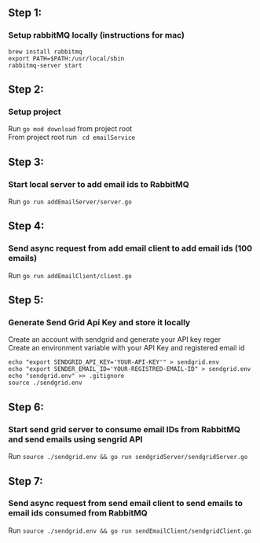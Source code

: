 ## Step 1:
### Setup rabbitMQ locally (instructions for mac)
```
brew install rabbitmq 
export PATH=$PATH:/usr/local/sbin 
rabbitmq-server start 
```

## Step 2:
### Setup project
Run `go mod download` from project root </br>
From project root run ` cd emailService`

## Step 3:
### Start local server to add email ids to RabbitMQ
Run `go run addEmailServer/server.go`

## Step 4:
### Send async request from add email client to add email ids (100 emails)
Run `go run addEmailClient/client.go`

## Step 5:
### Generate Send Grid Api Key and store it locally
Create an account with sendgrid and generate your API key reger []() </br>
Create an environment variable with your API Key and registered email id

```
echo "export SENDGRID_API_KEY='YOUR-API-KEY'" > sendgrid.env
echo "export SENDER_EMAIL_ID='YOUR-REGISTRED-EMAIL-ID" > sendgrid.env
echo "sendgrid.env" >> .gitignore
source ./sendgrid.env
```

## Step 6:
### Start send grid server to consume email IDs from RabbitMQ and send emails using sengrid API
Run `source ./sendgrid.env && go run sendgridServer/sendgridServer.go`

## Step 7:
### Send async request from send email client to send emails to email ids consumed from RabbitMQ
Run `source ./sendgrid.env && go run sendEmailClient/sendgridClient.go`
